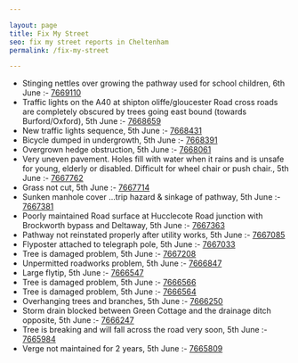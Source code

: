 ```yaml
---

layout: page
title: Fix My Street
seo: fix my street reports in Cheltenham
permalink: /fix-my-street

---
```


<!-- fix_marker starts -->

- Stinging nettles over growing the pathway used for school children, 6th June :- [7669110](https://www.fixmystreet.com/report/7669110)
- Traffic lights on the A40 at shipton oliffe/gloucester Road cross roads are completely obscured by trees going east bound (towards Burford/Oxford), 5th June :- [7668659](https://www.fixmystreet.com/report/7668659)
- New traffic lights sequence, 5th June :- [7668431](https://www.fixmystreet.com/report/7668431)
- Bicycle dumped in undergrowth, 5th June :- [7668391](https://www.fixmystreet.com/report/7668391)
- Overgrown hedge obstruction, 5th June :- [7668061](https://www.fixmystreet.com/report/7668061)
- Very uneven pavement. Holes fill with water when it rains and is unsafe for young, elderly or disabled. Difficult for wheel chair or push chair., 5th June :- [7667762](https://www.fixmystreet.com/report/7667762)
- Grass not cut, 5th June :- [7667714](https://www.fixmystreet.com/report/7667714)
- Sunken manhole cover ...trip hazard & sinkage of pathway, 5th June :- [7667381](https://www.fixmystreet.com/report/7667381)
- Poorly maintained Road surface at Hucclecote Road junction with Brockworth bypass and Deltaway, 5th June :- [7667363](https://www.fixmystreet.com/report/7667363)
- Pathway not reinstated properly after utility works, 5th June :- [7667085](https://www.fixmystreet.com/report/7667085)
- Flyposter attached to telegraph pole, 5th June :- [7667033](https://www.fixmystreet.com/report/7667033)
- Tree is damaged problem, 5th June :- [7667208](https://www.fixmystreet.com/report/7667208)
- Unpermitted roadworks problem, 5th June :- [7666847](https://www.fixmystreet.com/report/7666847)
- Large flytip, 5th June :- [7666547](https://www.fixmystreet.com/report/7666547)
- Tree is damaged problem, 5th June :- [7666566](https://www.fixmystreet.com/report/7666566)
- Tree is damaged problem, 5th June :- [7666564](https://www.fixmystreet.com/report/7666564)
- Overhanging trees and branches, 5th June :- [7666250](https://www.fixmystreet.com/report/7666250)
- Storm drain blocked between Green Cottage and the drainage ditch opposite, 5th June :- [7666247](https://www.fixmystreet.com/report/7666247)
- Tree is breaking and will fall across the road very soon, 5th June :- [7665984](https://www.fixmystreet.com/report/7665984)
- Verge not maintained for 2 years, 5th June :- [7665809](https://www.fixmystreet.com/report/7665809)

<!-- fix_marker ends -->